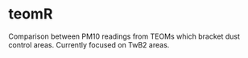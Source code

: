 # teomR

Comparison between PM10 readings from TEOMs which bracket dust control areas. Currently focused on TwB2 areas.
